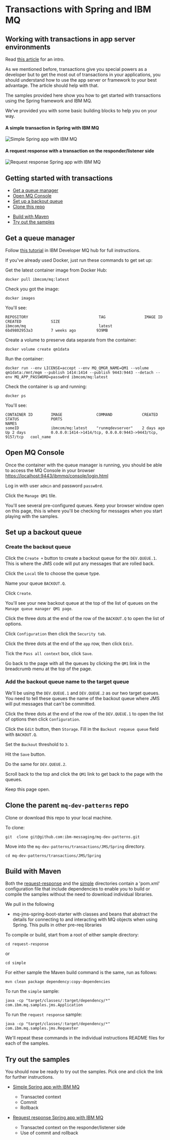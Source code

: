 Transactions with Spring and IBM MQ
===================================

## Working with transactions in app server environments

Read [this article](transactionsAppSvrs.md) for an intro.

As we mentioned before, transactions give you special powers as a developer but to get the most out of transactions in your applications, you should understand how to use the app server or framework to your best advantage. The article should help with that.

The samples provided here show you how to get started with transactions using the Spring framework and IBM MQ.


We’ve provided you with some basic building blocks to help you on your way.


#### A simple transaction in Spring with IBM MQ

![Simple Spring app with IBM MQ](/transactions/JMS/Spring/images/ibm_mq_spring.png)


#### A request response  with a transaction on the responder/listener side

![Request response Spring app with IBM MQ](/transactions/JMS/Spring/images/ibm_mq_transaction_liberty.png)

## Getting started with transactions

- [Get a queue manager](#get-a-queue-manager)
- [Open MQ Console](#open-mq-console)
- [Set up a backout queue](#set-up-a-backout-queue)
- [Clone this repo](#clone-this-repo)
<!-- - [Copy samples in](#copy-samples-in) -->
- [Build with Maven](#build-with-maven)
- [Try out the samples](#try-out-the-samples)

## Get a queue manager
Follow [this tutorial](https://developer.ibm.com/components/ibm-mq/tutorials/mq-connect-app-queue-manager-containers/) in IBM Developer MQ hub for full instructions.

If you've already used Docker, just run these commands to get set up:

Get the latest container image from Docker Hub:

```
docker pull ibmcom/mq:latest
```

Check you got the image:

```
docker images
```

You'll see:
```
REPOSITORY                               TAG                 IMAGE ID            CREATED             SIZE
ibmcom/mq                                latest              6bd9802953a3        7 weeks ago         939MB
```

Create a volume to preserve data separate from the container:

```
docker volume create qm1data
```

Run the container:

```
docker run --env LICENSE=accept --env MQ_QMGR_NAME=QM1 --volume qm1data:/mnt/mqm --publish 1414:1414 --publish 9443:9443 --detach --env MQ_APP_PASSWORD=passw0rd ibmcom/mq:latest
```

Check the container is up and running:

```
docker ps
```

You'll see:

```
CONTAINER ID        IMAGE               COMMAND             CREATED             STATUS              PORTS                                                      NAMES
someID              ibmcom/mq:latest    "runmqdevserver"    2 days ago          Up 2 days           0.0.0.0:1414->1414/tcp, 0.0.0.0:9443->9443/tcp, 9157/tcp   cool_name
```


## Open MQ Console

Once the container with the queue manager is running, you should be able to access the MQ Console in your browser [https://localhost:9443/ibmmq/console/login.html](https://localhost:9443/ibmmq/console/login.html)

Log in with user `admin` and password `passw0rd`.

Click the `Manage QM1` tile.

You'll see several pre-configured queues. Keep your browser window open on this page, this is where you'll be checking for messages when you start playing with the samples.


## Set up a backout queue

### Create the backout queue

Click the `Create +` button to create a backout queue for the `DEV.QUEUE.1`. This is where the JMS code will put any messages that are rolled back.

Click the `Local` tile to choose the queue type.

Name your queue `BACKOUT.Q`.

Click `Create`.

You'll see your new backout queue at the top of the list of queues on the `Manage queue manager QM1 page`.

Click the three dots at the end of the row of the `BACKOUT.Q` to open the list of options.

Click `Configuration` then click the `Security tab`.

Click the three dots at the end of the `app` row, then click `Edit`.

Tick the `Pass all context` box, click `Save`.

Go back to the page with all the queues by clicking the `QM1` link in the breadcrumb menu at the top of the page.

### Add the backout queue name to the target queue

We'll be using the `DEV.QUEUE.1` and `DEV.QUEUE.2` as our two target queues. You need to tell these queues the name of the backout queue where JMS will put messages that can't be committed.

Click the three dots at the end of the row of the `DEV.QUEUE.1` to open the list of options then click `Configuration`.

Click the `Edit` button, then `Storage`. Fill in the `Backout requeue queue` field with `BACKOUT.Q`.

Set the `Backout` threshold to `3`.

Hit the `Save` button.

Do the same for `DEV.QUEUE.2`.

Scroll back to the top and click the `QM1` link to get back to the page with the queues.

Keep this page open.

## Clone the parent `mq-dev-patterns` repo

Clone or download this repo to your local machine.

To clone:

```
git  clone git@github.com:ibm-messaging/mq-dev-patterns.git
```

Move into the `mq-dev-patterns/transactions/JMS/Spring` directory.

```
cd mq-dev-patterns/transactions/JMS/Spring
```

## Build with Maven

Both the [request-response](/request-response) and the [simple](/simple) directories contain a 'pom.xml' configuration file that include dependencies to enable you to build or compile the samples without the need to download individual libraries.

We pull in the following

* mq-jms-spring-boot-starter with classes and beans that abstract the details for connecting to and interacting with MQ objects when using Spring. This pulls in other pre-req libraries

To compile or build, start from a root of either sample directory:

```
cd request-response
```
or
```
cd simple
```

For either sample the Maven build command is the same, run as follows:

```
mvn clean package dependency:copy-dependencies
```

To run the `simple` sample:

```
java -cp "target/classes/:target/dependency/*" com.ibm.mq.samples.jms.Application
```

To run the `request response` sample:

```
java -cp "target/classes/:target/dependency/*" com.ibm.mq.samples.jms.Requester
```
We'll repeat these commands in the individual instructions README files for each of the samples.

## Try out the samples

You should now be ready to try out the samples.
Pick one and click the link for further instructions.

- [Simple Spring app with IBM MQ](simple_readme.md)
  * Transacted context
  * Commit
  * Rollback

- [Request response Spring app with IBM MQ](request-response_readme.md)
  * Transacted context on the responder/listener side
  * Use of commit and rollback


<!-- * How do I know a transaction has happened? -->
